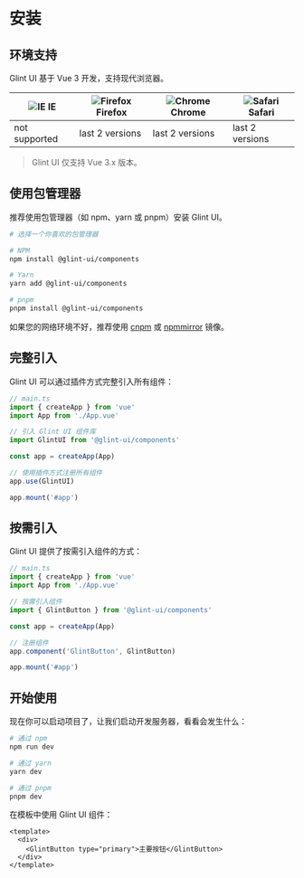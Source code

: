 # 安装

## 环境支持

Glint UI 基于 Vue 3 开发，支持现代浏览器。

| ![IE](https://cdn.jsdelivr.net/npm/@browser-logos/edge/edge_32x32.png) IE | ![Firefox](https://cdn.jsdelivr.net/npm/@browser-logos/firefox/firefox_32x32.png) Firefox | ![Chrome](https://cdn.jsdelivr.net/npm/@browser-logos/chrome/chrome_32x32.png) Chrome | ![Safari](https://cdn.jsdelivr.net/npm/@browser-logos/safari/safari_32x32.png) Safari |
| -------------------------------------------------------------------------- | ------------------------------------------------------------------------------------------- | ---------------------------------------------------------------------------------------- | --------------------------------------------------------------------------------------- |
| not supported                                                              | last 2 versions                                                                             | last 2 versions                                                                          | last 2 versions                                                                         |

> Glint UI 仅支持 Vue 3.x 版本。

## 使用包管理器

推荐使用包管理器（如 npm、yarn 或 pnpm）安装 Glint UI。

```bash
# 选择一个你喜欢的包管理器

# NPM
npm install @glint-ui/components

# Yarn
yarn add @glint-ui/components

# pnpm
pnpm install @glint-ui/components
```

如果您的网络环境不好，推荐使用 [cnpm](https://github.com/cnpm/cnpm) 或 [npmmirror](https://npmmirror.com/) 镜像。

## 完整引入

Glint UI 可以通过插件方式完整引入所有组件：

```ts
// main.ts
import { createApp } from 'vue'
import App from './App.vue'

// 引入 Glint UI 组件库
import GlintUI from '@glint-ui/components'

const app = createApp(App)

// 使用插件方式注册所有组件
app.use(GlintUI)

app.mount('#app')
```

## 按需引入

Glint UI 提供了按需引入组件的方式：

```ts
// main.ts
import { createApp } from 'vue'
import App from './App.vue'

// 按需引入组件
import { GlintButton } from '@glint-ui/components'

const app = createApp(App)

// 注册组件
app.component('GlintButton', GlintButton)

app.mount('#app')
```

## 开始使用

现在你可以启动项目了，让我们启动开发服务器，看看会发生什么：

```bash
# 通过 npm
npm run dev

# 通过 yarn
yarn dev

# 通过 pnpm
pnpm dev
```

在模板中使用 Glint UI 组件：

```vue
<template>
  <div>
    <GlintButton type="primary">主要按钮</GlintButton>
  </div>
</template>
```